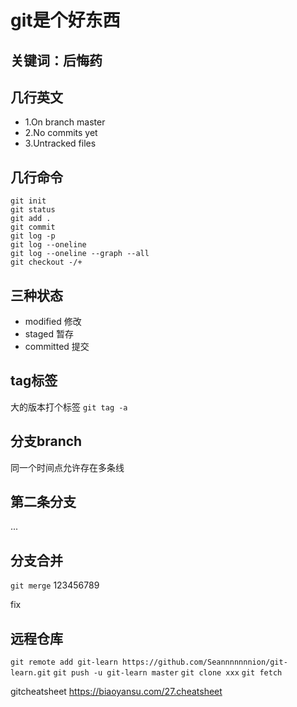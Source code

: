 # git是个好东西
## 关键词：后悔药

## 几行英文
- 1.On branch master
- 2.No commits yet
- 3.Untracked files

## 几行命令
```
git init 
git status  
git add .  
git commit  
git log -p
git log --oneline
git log --oneline --graph --all
git checkout -/+
```

## 三种状态
* modified 修改
* staged 暂存
* committed 提交

## tag标签 
大的版本打个标签
`git tag -a`

## 分支branch
同一个时间点允许存在多条线


## 第二条分支
...
## 分支合并
`git merge`
123456789

fix
## 远程仓库
`git remote add git-learn https://github.com/Seannnnnnnion/git-learn.git`
`git push -u git-learn master`
`git clone xxx`
`git fetch`


gitcheatsheet
https://biaoyansu.com/27.cheatsheet

